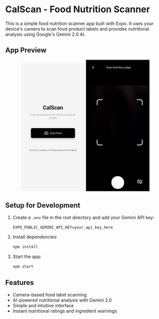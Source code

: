 # CalScan - Food Nutrition Scanner

This is a simple food nutrition scanner app built with Expo. It uses your device's camera to scan food product labels and provides nutritional analysis using Google's Gemini 2.0 AI.

## App Preview

<p align="center">
  <img src="home.jpeg" alt="Home Screen" width="200" />
  <img src="camera.jpeg" alt="Camera Screen" width="200" />
</p>

## Setup for Development

1. Create a `.env` file in the root directory and add your Gemini API key:
   ```
   EXPO_PUBLIC_GEMINI_API_KEY=your_api_key_here
   ```

2. Install dependencies:
   ```bash
   npm install
   ```

3. Start the app:
   ```bash
   npm start
   ```

## Features

- Camera-based food label scanning
- AI-powered nutritional analysis with Gemini 2.0
- Simple and intuitive interface
- Instant nutritional ratings and ingredient warnings